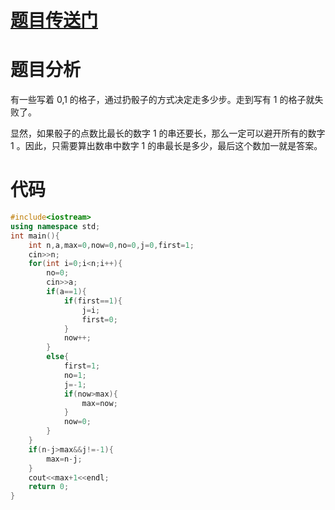 # [题目传送门](https://www.luogu.com.cn/problem/AT_joi2018_yo_b)

# 题目分析
有一些写着 0,1 的格子，通过扔骰子的方式决定走多少步。走到写有 1 的格子就失败了。

显然，如果骰子的点数比最长的数字 1 的串还要长，那么一定可以避开所有的数字 1 。因此，只需要算出数串中数字 1 的串最长是多少，最后这个数加一就是答案。

# 代码
```cpp
#include<iostream>
using namespace std;
int main(){
    int n,a,max=0,now=0,no=0,j=0,first=1;
    cin>>n;
    for(int i=0;i<n;i++){
        no=0;
        cin>>a;
        if(a==1){
            if(first==1){
                j=i;
                first=0;
            }
            now++;
        }
        else{
            first=1;
            no=1;
            j=-1;
            if(now>max){
                max=now;
            }
            now=0;
        }
    }
    if(n-j>max&&j!=-1){
        max=n-j;
    }
    cout<<max+1<<endl;
    return 0;
}
```
